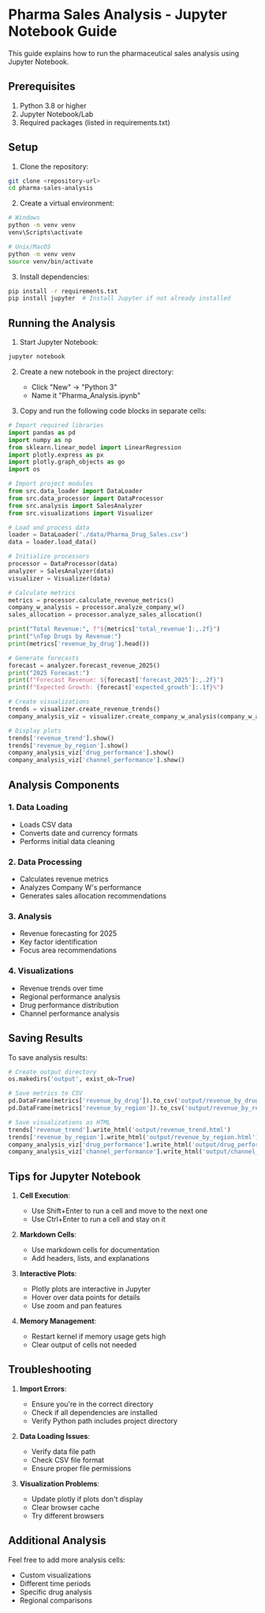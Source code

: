 # Pharma Sales Analysis - Jupyter Notebook Guide

This guide explains how to run the pharmaceutical sales analysis using Jupyter Notebook.

## Prerequisites

1. Python 3.8 or higher
2. Jupyter Notebook/Lab
3. Required packages (listed in requirements.txt)

## Setup

1. Clone the repository:

```bash
git clone <repository-url>
cd pharma-sales-analysis
```

2. Create a virtual environment:

```bash
# Windows
python -m venv venv
venv\Scripts\activate

# Unix/MacOS
python -m venv venv
source venv/bin/activate
```

3. Install dependencies:

```bash
pip install -r requirements.txt
pip install jupyter  # Install Jupyter if not already installed
```

## Running the Analysis

1. Start Jupyter Notebook:

```bash
jupyter notebook
```

2. Create a new notebook in the project directory:

   - Click "New" → "Python 3"
   - Name it "Pharma_Analysis.ipynb"

3. Copy and run the following code blocks in separate cells:

```python
# Import required libraries
import pandas as pd
import numpy as np
from sklearn.linear_model import LinearRegression
import plotly.express as px
import plotly.graph_objects as go
import os

# Import project modules
from src.data_loader import DataLoader
from src.data_processor import DataProcessor
from src.analysis import SalesAnalyzer
from src.visualizations import Visualizer
```

```python
# Load and process data
loader = DataLoader('./data/Pharma_Drug_Sales.csv')
data = loader.load_data()

# Initialize processors
processor = DataProcessor(data)
analyzer = SalesAnalyzer(data)
visualizer = Visualizer(data)
```

```python
# Calculate metrics
metrics = processor.calculate_revenue_metrics()
company_w_analysis = processor.analyze_company_w()
sales_allocation = processor.analyze_sales_allocation()

print("Total Revenue:", f"${metrics['total_revenue']:,.2f}")
print("\nTop Drugs by Revenue:")
print(metrics['revenue_by_drug'].head())
```

```python
# Generate forecasts
forecast = analyzer.forecast_revenue_2025()
print("2025 Forecast:")
print(f"Forecast Revenue: ${forecast['forecast_2025']:,.2f}")
print(f"Expected Growth: {forecast['expected_growth']:.1f}%")
```

```python
# Create visualizations
trends = visualizer.create_revenue_trends()
company_analysis_viz = visualizer.create_company_w_analysis(company_w_analysis)

# Display plots
trends['revenue_trend'].show()
trends['revenue_by_region'].show()
company_analysis_viz['drug_performance'].show()
company_analysis_viz['channel_performance'].show()
```

## Analysis Components

### 1. Data Loading

- Loads CSV data
- Converts date and currency formats
- Performs initial data cleaning

### 2. Data Processing

- Calculates revenue metrics
- Analyzes Company W's performance
- Generates sales allocation recommendations

### 3. Analysis

- Revenue forecasting for 2025
- Key factor identification
- Focus area recommendations

### 4. Visualizations

- Revenue trends over time
- Regional performance analysis
- Drug performance distribution
- Channel performance analysis

## Saving Results

To save analysis results:

```python
# Create output directory
os.makedirs('output', exist_ok=True)

# Save metrics to CSV
pd.DataFrame(metrics['revenue_by_drug']).to_csv('output/revenue_by_drug.csv')
pd.DataFrame(metrics['revenue_by_region']).to_csv('output/revenue_by_region.csv')

# Save visualizations as HTML
trends['revenue_trend'].write_html('output/revenue_trend.html')
trends['revenue_by_region'].write_html('output/revenue_by_region.html')
company_analysis_viz['drug_performance'].write_html('output/drug_performance.html')
company_analysis_viz['channel_performance'].write_html('output/channel_performance.html')
```

## Tips for Jupyter Notebook

1. **Cell Execution**:

   - Use Shift+Enter to run a cell and move to the next one
   - Use Ctrl+Enter to run a cell and stay on it

2. **Markdown Cells**:

   - Use markdown cells for documentation
   - Add headers, lists, and explanations

3. **Interactive Plots**:

   - Plotly plots are interactive in Jupyter
   - Hover over data points for details
   - Use zoom and pan features

4. **Memory Management**:
   - Restart kernel if memory usage gets high
   - Clear output of cells not needed

## Troubleshooting

1. **Import Errors**:

   - Ensure you're in the correct directory
   - Check if all dependencies are installed
   - Verify Python path includes project directory

2. **Data Loading Issues**:

   - Verify data file path
   - Check CSV file format
   - Ensure proper file permissions

3. **Visualization Problems**:
   - Update plotly if plots don't display
   - Clear browser cache
   - Try different browsers

## Additional Analysis

Feel free to add more analysis cells:

- Custom visualizations
- Different time periods
- Specific drug analysis
- Regional comparisons
